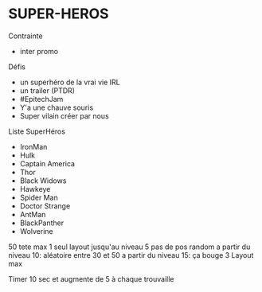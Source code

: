 # SUPER-HEROS

Contrainte
* inter promo

Défis
* un superhéro de la vrai vie IRL
* un trailer (PTDR)
* #EpitechJam
* Y'a une chauve souris
* Super vilain créer par nous

Liste SuperHéros
* IronMan
* Hulk
* Captain America
* Thor
* Black Widows
* Hawkeye
* Spider Man
* Doctor Strange
* AntMan
* BlackPanther
* Wolverine

50 tete max
1 seul layout jusqu'au niveau 5 pas de pos random
a partir du niveau 10: aléatoire entre 30 et 50
a partir du niveau 15: ça bouge
3 Layout max

Timer 10 sec et augmente de 5 à chaque trouvaille
